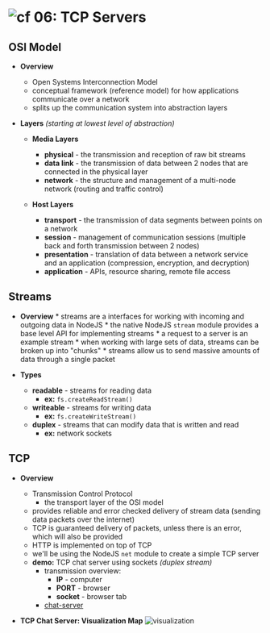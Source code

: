 ![cf](http://i.imgur.com/7v5ASc8.png) 06: TCP Servers
=====================================

## OSI Model
  * **Overview**
    * Open Systems Interconnection Model
    * conceptual framework (reference model) for how applications communicate over a network
    * splits up the communication system into abstraction layers

  * **Layers** _(starting at lowest level of abstraction)_
    * **Media Layers**
      * **physical** - the transmission and reception of raw bit streams
      * **data link** - the transmission of data between 2 nodes that are connected in the physical layer
      * **network** - the structure and management of a multi-node network (routing and traffic control)

    * **Host Layers**
      * **transport** - the transmission of data segments between points on a network
      * **session** - management of communication sessions (multiple back and forth transmission between 2 nodes)
      * **presentation** - translation of data between a network service and an application (compression, encryption, and decryption)
      * **application** - APIs, resource sharing, remote file access

## Streams
   * **Overview**
    * streams are a interfaces for working with incoming and outgoing data in NodeJS
    * the native NodeJS `stream` module provides a base level API for implementing streams
    * a request to a server is an example stream
    * when working with large sets of data, streams can be broken up into "chunks"
    * streams allow us to send massive amounts of data through a single packet

  * **Types**
    * **readable** - streams for reading data
      * **ex:** `fs.createReadStream()`
    * **writeable** - streams for writing data
      * **ex:** `fs.createWriteStream()`
    * **duplex** - streams that can modify data that is written and read
      * **ex:** network sockets

## TCP
  * **Overview**
    * Transmission Control Protocol
      * the transport layer of the OSI model
    * provides reliable and error checked delivery of stream data (sending data packets over the internet)
    * TCP is guaranteed delivery of packets, unless there is an error, which will also be provided
    * HTTP is implemented on top of TCP
    * we'll be using the NodeJS `net` module to create a simple TCP server
    * **demo:** TCP chat server using sockets  _(duplex stream)_
      * transmission overview:
        * **IP** - computer
        * **PORT** - browser
        * **socket** - browser tab
      * [chat-server](/06-tcp_servers/demo/chat-server)

  * **TCP Chat Server: Visualization Map**
  ![visualization](https://s3-us-west-2.amazonaws.com/s.cdpn.io/154088/tcp.png)
